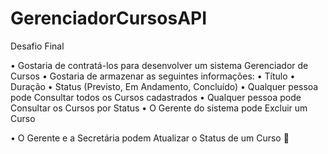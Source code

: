 # GerenciadorCursosAPI


Desafio Final

 

• Gostaria de contratá-los para desenvolver um sistema Gerenciador de Cursos
• Gostaria de armazenar as seguintes informações:
• Título
• Duração
• Status (Previsto, Em Andamento, Concluído)
• Qualquer pessoa pode Consultar todos os Cursos cadastrados
• Qualquer pessoa pode Consultar os Cursos por Status
• O Gerente do sistema pode Excluir um Curso

• O Gerente e a Secretária podem Atualizar o Status de um Curso

